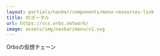 ```yaml
---
layout: partials/navbar/components/menu-resources-link
title: VCポータル
url: https://vcs.orbs.network/
image: assets/img/navbar/menu/v1.svg
---
```


Orbsの仮想チェーン